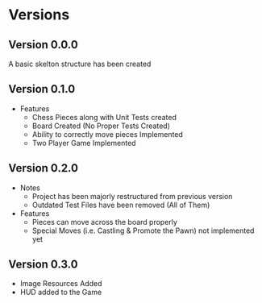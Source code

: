 # Versions

## Version 0.0.0
A basic skelton structure has been created

## Version 0.1.0
* Features
  * Chess Pieces along with Unit Tests created
  * Board Created (No Proper Tests Created)
  * Ability to correctly move pieces Implemented
  * Two Player Game Implemented

## Version 0.2.0
* Notes
  * Project has been majorly restructured from previous version
  * Outdated Test Files have been removed (All of Them)
* Features
  * Pieces can move across the board properly
  * Special Moves (i.e. Castling & Promote the Pawn) not implemented yet

## Version 0.3.0
* Image Resources Added
* HUD added to the Game